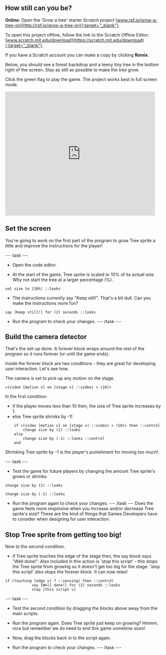 ## How still can you be?

**Online**: Open the 'Grow a tree' starter Scratch project [www.rpf.io/grow-a-tree-on](http://rpf.io/grow-a-tree-on){:target="_blank"}.

To open this project offline, follow the link to the Scratch Offline Editor: [www.scratch.mit.edu/download](https://scratch.mit.edu/download){:target="_blank"}.

If you have a Scratch account you can make a copy by clicking **Remix**.

Below, you should see a forest backdrop and a teeny tiny tree in the bottom right of the screen. Stay as still as possible to make the tree grow.

Click the green flag to play the game. The project works best in full screen mode.

<div>
<iframe src="https://scratch.mit.edu/projects/396932945/embed" allowtransparency="true" width="485" height="402" frameborder="0" scrolling="no" allowfullscreen></iframe>
</div>

## Set the screen

You're going to work on the first part of the program to grow Tree sprite a little and improve the instructions for the player!

--- task ---
+ Open the code editor. 

+ At the start of the game, Tree sprite is scaled to 10% of its actual size. Why not start the tree at a larger percentage (%).
```blocks3
set size to [10%] ::looks
```
+ The instructions currently say "Keep still!". That's a bit dull. Can you make the instructions more fun?
```blocks3
say [Keep still!] for (2) seconds ::looks
```
+ Run the program to check your changes.
--- /task ---

## Build the camera detector
That's the set-up done. A forever block wraps around the rest of the program so it runs forever (or until the game ends).

Inside the forever block are two conditions - they are great for developing user interaction. Let's see how.

The camera is set to pick up any motion on the stage.
```blocks3
<(video [motion v] on [stage v] ::video) < (10)>
```
In the first condition:
+ if the player moves less than 10 then, the size of Tree sprite increases by 1. 
+ else Tree sprite shrinks by -1! 

```blocks3
	if <(video [motion v] on [stage v] ::video) < (10)> then ::control 
		change size by (1) ::looks
	else 
		change size by (-1) ::looks ::control
	end
```
Shrinking Tree sprite by -1 is the player's punishment for moving too much!.

--- task ---
+ Test the game for future players by changing the amount Tree sprite's grows or shrinks.
```blocks3
change size by (1) ::looks
```
```blocks3
change size by (-1) ::looks
```
+ Run the program again to check your changes.
--- /task ---
Does the game feels more respinsive when you increase and/or decrease Tree sprite's size? These are the kind of things that Games Developers have to consider when designing for user interaction.

## Stop Tree sprite from getting too big!
Now to the second condition.

+ if Tree sprite touches the edge of the stage then, the say block says "Well done!". Also included in this action is 'stop this script' - this stops the Tree sprite from growing so it doesn't get too big for the stage. 'stop this script' also stops the forever block. It can now relax!

```blocks3
if (touching [edge v] ? ::sensing) then ::control
			say [Well done!] for (2) seconds ::looks
			stop [this script v]
```
--- task ---
+ Test the second condition by dragging the blocks above away from the main scripts. 

+ Run the program again. Does Tree sprite just keep on growing? Hmmm, nice but remember we do need to end this game sometime soon!

+ Now, drag the blocks back in to the script again.

+ Run the program to check your changes.
--- /task ---
